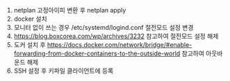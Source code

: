 1. netplan 고정아이피 변환 후 netplan apply
2. docker 설치
3. 모니터 없이 쓰는 경우 /etc/systemd/logind.conf 절전모드 설정 변경
4. https://blog.boxcorea.com/wp/archives/3232 참고하여 절전모드 설정 해제
5. 도커 설치 후 https://docs.docker.com/network/bridge/#enable-forwarding-from-docker-containers-to-the-outside-world 참고하여 아웃바운드 해제
6. SSH 설정 후 키파일 클라이언트에 등록